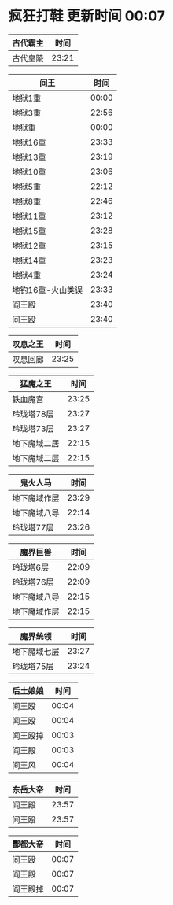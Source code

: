 # 疯狂打鞋 更新时间 00:07

| 古代霸主   | 时间    |
|--------|-------|
| 古代皇陵 | 23:21 |

| 间王   | 时间    |
|--------|-------|
| 地狱1重 | 00:00 |
| 地狱3重 | 22:56 |
| 地狱重 | 00:00 |
| 地狱16重 | 23:33 |
| 地狱13重 | 23:19 |
| 地狱10重 | 23:06 |
| 地狱5重 | 22:12 |
| 地狱8重 | 22:46 |
| 地狱11重 | 23:12 |
| 地狱15重 | 23:28 |
| 地狱12重 | 23:15 |
| 地狱14重 | 23:23 |
| 地狱4重 | 23:24 |
| 地钓16重-火山类误 | 23:33 |
| 阎王殿 | 23:40 |
| 间王殴 | 23:40 |

| 叹息之王   | 时间    |
|--------|-------|
| 叹息回廊 | 23:25 |

| 猛魔之王   | 时间    |
|--------|-------|
| 铁血魔宫 | 23:25 |
| 玲珑塔78层 | 23:27 |
| 玲珑塔73层 | 23:27 |
| 地下魔域二居 | 22:15 |
| 地下魔域二层 | 22:15 |

| 鬼火人马   | 时间    |
|--------|-------|
| 地下魔域作层 | 23:29 |
| 地下魔域八导 | 22:14 |
| 玲珑塔77层 | 23:26 |

| 魔界巨兽   | 时间    |
|--------|-------|
| 玲珑塔6层 | 22:09 |
| 玲珑塔76层 | 22:09 |
| 地下魔域八导 | 22:15 |
| 地下魔域作层 | 22:15 |

| 魔界统领   | 时间    |
|--------|-------|
| 地下魔域七层 | 23:27 |
| 玲珑塔75层 | 23:24 |

| 后土娘娘   | 时间    |
|--------|-------|
| 间王殴 | 00:04 |
| 闻王殴 | 00:04 |
| 闻王殴掉 | 00:03 |
| 阎王殿 | 00:03 |
| 间王风 | 00:04 |

| 东岳大帝   | 时间    |
|--------|-------|
| 阎王殿 | 23:57 |
| 间王殴 | 23:57 |

| 酆都大帝   | 时间    |
|--------|-------|
| 间王殴 | 00:07 |
| 阎王殿 | 00:07 |
| 阎王殿掉 | 00:07 |